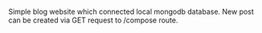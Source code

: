 Simple blog website which connected local mongodb database. New post can be created via GET request to /compose route.
